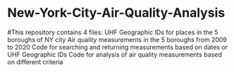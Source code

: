 # New-York-City-Air-Quality-Analysis
#This repository contains 4 files: 
  UHF Geographic IDs for places in the 5 boroughs of NY city
  Air quality measurements in the 5 boroughs from 2009 to 2020
  Code for searching and returning measurements based on dates or UHF Geographic IDs
  Code for analysis of air quality measurements based on different criteria
